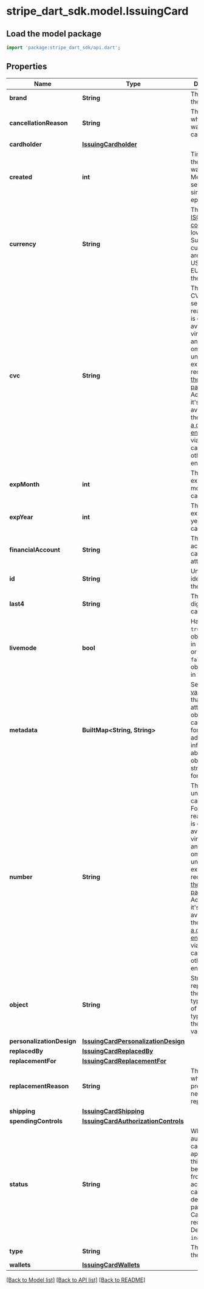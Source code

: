 # stripe_dart_sdk.model.IssuingCard

## Load the model package
```dart
import 'package:stripe_dart_sdk/api.dart';
```

## Properties
Name | Type | Description | Notes
------------ | ------------- | ------------- | -------------
**brand** | **String** | The brand of the card. | 
**cancellationReason** | **String** | The reason why the card was canceled. | [optional] 
**cardholder** | [**IssuingCardholder**](IssuingCardholder.md) |  | 
**created** | **int** | Time at which the object was created. Measured in seconds since the Unix epoch. | 
**currency** | **String** | Three-letter [ISO currency code](https://www.iso.org/iso-4217-currency-codes.html), in lowercase. Supported currencies are `usd` in the US, `eur` in the EU, and `gbp` in the UK. | 
**cvc** | **String** | The card's CVC. For security reasons, this is only available for virtual cards, and will be omitted unless you explicitly request it with [the `expand` parameter](https://stripe.com/docs/api/expanding_objects). Additionally, it's only available via the [\"Retrieve a card\" endpoint](https://stripe.com/docs/api/issuing/cards/retrieve), not via \"List all cards\" or any other endpoint. | [optional] 
**expMonth** | **int** | The expiration month of the card. | 
**expYear** | **int** | The expiration year of the card. | 
**financialAccount** | **String** | The financial account this card is attached to. | [optional] 
**id** | **String** | Unique identifier for the object. | 
**last4** | **String** | The last 4 digits of the card number. | 
**livemode** | **bool** | Has the value `true` if the object exists in live mode or the value `false` if the object exists in test mode. | 
**metadata** | **BuiltMap&lt;String, String&gt;** | Set of [key-value pairs](https://stripe.com/docs/api/metadata) that you can attach to an object. This can be useful for storing additional information about the object in a structured format. | 
**number** | **String** | The full unredacted card number. For security reasons, this is only available for virtual cards, and will be omitted unless you explicitly request it with [the `expand` parameter](https://stripe.com/docs/api/expanding_objects). Additionally, it's only available via the [\"Retrieve a card\" endpoint](https://stripe.com/docs/api/issuing/cards/retrieve), not via \"List all cards\" or any other endpoint. | [optional] 
**object** | **String** | String representing the object's type. Objects of the same type share the same value. | 
**personalizationDesign** | [**IssuingCardPersonalizationDesign**](IssuingCardPersonalizationDesign.md) |  | [optional] 
**replacedBy** | [**IssuingCardReplacedBy**](IssuingCardReplacedBy.md) |  | [optional] 
**replacementFor** | [**IssuingCardReplacementFor**](IssuingCardReplacementFor.md) |  | [optional] 
**replacementReason** | **String** | The reason why the previous card needed to be replaced. | [optional] 
**shipping** | [**IssuingCardShipping**](IssuingCardShipping.md) |  | [optional] 
**spendingControls** | [**IssuingCardAuthorizationControls**](IssuingCardAuthorizationControls.md) |  | 
**status** | **String** | Whether authorizations can be approved on this card. May be blocked from activating cards depending on past-due Cardholder requirements. Defaults to `inactive`. | 
**type** | **String** | The type of the card. | 
**wallets** | [**IssuingCardWallets**](IssuingCardWallets.md) |  | [optional] 

[[Back to Model list]](../README.md#documentation-for-models) [[Back to API list]](../README.md#documentation-for-api-endpoints) [[Back to README]](../README.md)


